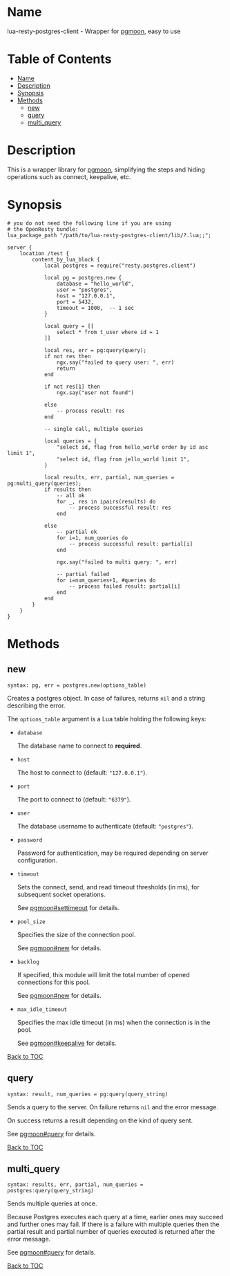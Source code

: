 # Name

lua-resty-postgres-client - Wrapper for [pgmoon](https://github.com/leafo/pgmoon), easy to use

# Table of Contents

- [Name](https://github.com/RunnningPig/lua-resty-postgres-client#name)
- [Description](https://github.com/RunnningPig/lua-resty-postgres-client#description)
- [Synopsis](https://github.com/RunnningPig/lua-resty-postgres-client#synopsis)
- [Methods](https://github.com/RunnningPig/lua-resty-postgres-client#methods)
  - [new](https://github.com/RunnningPig/lua-resty-postgres-client#new)
  - [query](https://github.com/RunnningPig/lua-resty-postgres-client#query)
  - [multi_query](https://github.com/RunnningPig/lua-resty-postgres-client#multi_query)

# Description

This is a wrapper library for [pgmoon](https://github.com/leafo/pgmoon), simplifying the steps and hiding operations such as connect, keepalive, etc.

# Synopsis

```nginx
# you do not need the following line if you are using
# the OpenResty bundle:
lua_package_path "/path/to/lua-resty-postgres-client/lib/?.lua;;";

server {
    location /test {
        content_by_lua_block {
            local postgres = require("resty.postgres.client")

            local pg = postgres.new {
                database = "hello_world",
                user = "postgres",
                host = "127.0.0.1",
                port = 5432,
                timeout = 1000,  -- 1 sec
            }

            local query = [[
                select * from t_user where id = 1
            ]]

            local res, err = pg:query(query);
            if not res then
                ngx.say("failed to query user: ", err)
                return
            end

            if not res[1] then
                ngx.say("user not found")

            else
                -- process result: res
            end

            -- single call, multiple queries

            local queries = {
                "select id, flag from hello_world order by id asc limit 1",
                "select id, flag from jello_world limit 1",
            }

            local results, err, partial, num_queries = pg:multi_query(queries);
            if results then
                -- all ok
                for _, res in ipairs(results) do
                    -- process successful result: res
                end

            else
                -- partial ok
                for i=1, num_queries do
                    -- process successful result: partial[i]
                end

                ngx.say("failed to multi query: ", err)

                -- partial failed
                for i=num_queries+1, #queries do
                    -- process failed result: partial[i]
                end
            end
        }
    }
}
```

# Methods

## new

`syntax: pg, err = postgres.new(options_table)`

Creates a postgres object. In case of failures, returns `nil` and a string describing the error.

The `options_table` argument is a Lua table holding the following keys:

* `database`
  
  The database name to connect to **required**.
- `host`
  
  The host to connect to (default: `"127.0.0.1"`).
* `port`
  
  The port to connect to (default: `"6379"`).

* `user`
  
  The database username to authenticate (default: `"postgres"`).

* `password`
  
  Password for authentication, may be required depending on server configuration.

* `timeout`
  
  Sets the connect, send, and read timeout thresholds (in ms), for subsequent socket operations.
  
  See [pgmoon#settimeout](https://github.com/leafo/pgmoon#postgressettimeouttime) for details.

* `pool_size`
  
  Specifies the size of the connection pool.
  
  See [pgmoon#new](https://github.com/leafo/pgmoon#newoptions) for details.

* `backlog`
  
  If specified, this module will limit the total number of opened connections for this pool. 
  
  See [pgmoon#new](https://github.com/leafo/pgmoon#newoptions) for details.

* `max_idle_timeout`
  
  Specifies the max idle timeout (in ms) when the connection is in the pool.
  
  See [pgmoon#keepalive](https://github.com/leafo/pgmoon#success-err--postgreskeepalive) for details.

[Back to TOC](https://github.com/RunnningPig/lua-resty-postgres-client#table-of-contents)

## query

`syntax: result, num_queries = pg:query(query_string)`

Sends a query to the server. On failure returns `nil` and the error message.

On success returns a result depending on the kind of query sent.

See [pgmoon#query](https://github.com/leafo/pgmoon#result-num_queries--postgresqueryquery_string) for details.

[Back to TOC](https://github.com/RunnningPig/lua-resty-postgres-client#table-of-contents)

## multi_query

`syntax: results, err, partial, num_queries = postgres:query(query_string)`

Sends multiple queries at once. 

Because Postgres executes each query at a time, earlier ones may succeed and further ones may fail. If there is a failure with multiple queries then the partial result and partial number of queries executed is returned after the error message.

See [pgmoon#query](https://github.com/leafo/pgmoon#result-num_queries--postgresqueryquery_string) for details.

[Back to TOC](https://github.com/RunnningPig/lua-resty-postgres-client#table-of-contents)
